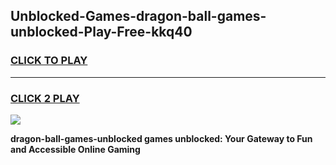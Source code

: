 
## Unblocked-Games-dragon-ball-games-unblocked-Play-Free-kkq40
<h3>
<a href="https://premium76.site?title=dragon-ball-games-unblocked&ref=15A">CLICK TO PLAY</a></h3>
<hr>

<h3>
<a href="https://premium76.site?title=dragon-ball-games-unblocked&ref=15A">CLICK 2 PLAY</a>
  
</h3>

<a href="https://premium76.site?title=dragon-ball-games-unblocked&ref=15A"><img src="https://clearcache.store/games.png"></a>


**dragon-ball-games-unblocked games unblocked: Your Gateway to Fun and Accessible Online Gaming**
